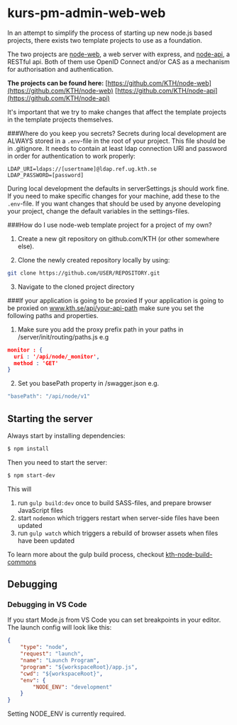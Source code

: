 kurs-pm-admin-web-web
========

In an attempt to simplify the process of starting up new node.js based projects, there exists two template projects to use as a foundation.  

The two projects are [node-web](https://github.com/KTH/node-web), a web server with express, and [node-api](https://github.com/KTH/node-api), a RESTful api. Both of them use OpenID Connect and/or CAS as a mechanism for authorisation and authentication.  

**The projects can be found here:**
[https://github.com/KTH/node-web](https://github.com/KTH/node-web)
[https://github.com/KTH/node-api](https://github.com/KTH/node-api)

It's important that we try to make changes that affect the template projects in the template projects themselves.

###Where do you keep you secrets?
Secrets during local development are ALWAYS stored in a `.env`-file in the root of your project. This file should be in .gitignore. It needs to contain at least ldap connection URI and password in order for authentication to work properly:

```
LDAP_URI=ldaps://[usertname]@ldap.ref.ug.kth.se
LDAP_PASSWORD=[password]
```

During local development the defaults in serverSettings.js should work fine. If you need to make specific changes for your machine, add these to the `.env`-file. If you want changes that should be used by anyone developing your project, change the default variables in the settings-files.

###How do I use node-web template project for a project of my own?
1. Create a new git repository on github.com/KTH (or other somewhere else).

2. Clone the newly created repository locally by using:

 ```bash
 git clone https://github.com/USER/REPOSITORY.git
 ```

3. Navigate to the cloned project directory

###If your application is going to be proxied
If your application is going to be proxied on www.kth.se/api/your-api-path make sure you set the following paths and properties.

1. Make sure you add the proxy prefix path in your paths in /server/init/routing/paths.js e.g

 ```json
 monitor : {
   uri : '/api/node/_monitor',
   method : 'GET'
 }
 ```

2. Set you basePath property in /swagger.json e.g.

 ```javascript
 "basePath": "/api/node/v1"
 ```

## Starting the server
Always start by installing dependencies:

```bash
$ npm install
```

Then you need to start the server:
```bash
$ npm start-dev
```

This will 

1. run `gulp build:dev` once to build SASS-files, and prepare browser JavaScript files
2. start `nodemon` which triggers restart when server-side files have been updated
3. run `gulp watch` which triggers a rebuild of browser assets when files have been updated

To learn more about the gulp build process, checkout [kth-node-build-commons](https://github.com/KTH/kth-node-build-commons)

## Debugging

### Debugging in VS Code

If you start Mode.js from VS Code you can set breakpoints in your editor. The launch config will look like this:

```json
{
    "type": "node",
    "request": "launch",
    "name": "Launch Program",
    "program": "${workspaceRoot}/app.js",
    "cwd": "${workspaceRoot}",
    "env": {
        "NODE_ENV": "development"
    }
}
```
Setting NODE_ENV is currently required.
